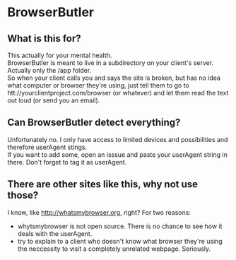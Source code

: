 # BrowserButler

## What is this for?

This actually for your mental health.  
BrowserButler is meant to live in a subdirectory on your client's server. Actually only the /app folder.  
So when your client calls you and says the site is broken, but has no idea what computer or browser they're using, just tell them to go to htt://yourclientproject.com/browser (or whatever) and let them read the text out loud (or send you an email).  

## Can BrowserButler detect everything?

Unfortunately no. I only have access to limited devices and possibilities and therefore userAgent stings.  
If you want to add some, open an isssue and paste your userAgent string in there. Don't forget to tag it as userAgent.  

## There are other sites like this, why not use those?

I know, like http://whatsmybrowser.org, right? For two reasons:  
- whytsmybrowser is not open source. There is no chance to see how it deals with the userAgent.  
- try to explain to a client who doesn't know what browser they're using the neccessity to visit a completely unrelated webpage. Seriously.